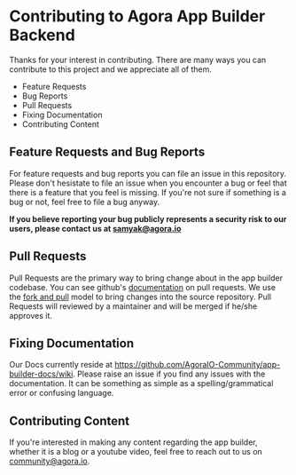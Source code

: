 # Contributing to Agora App Builder Backend

Thanks for your interest in contributing. There are many ways you can contribute to this project and we appreciate all of them. 

- Feature Requests
- Bug Reports
- Pull Requests
- Fixing Documentation
- Contributing Content

## Feature Requests and Bug Reports

For feature requests and bug reports you can file an issue in this repository. Please don't hesistate to file an issue when you encounter a bug or feel that there is a feature that you feel is missing. If you're not sure if something is a bug or not, feel free to file a bug anyway.

**If you believe reporting your bug publicly represents a security risk to our users, please contact us at samyak@agora.io**

## Pull Requests

Pull Requests are the primary way to bring change about in the app builder codebase. You can see github's [documentation](https://docs.github.com/en/free-pro-team@latest/github/collaborating-with-issues-and-pull-requests/about-pull-requests) on pull requests. 
We use the [fork and pull](https://docs.github.com/en/free-pro-team@latest/github/collaborating-with-issues-and-pull-requests/about-collaborative-development-models) model to bring changes into the source repository.
Pull Requests will reviewed by a maintainer and will be merged if he/she approves it. 

## Fixing Documentation

Our Docs currently reside at https://github.com/AgoraIO-Community/app-builder-docs/wiki. Please raise an issue if you find any issues with the documentation.
It can be something as simple as a spelling/grammatical error or confusing language. 

## Contributing Content

If you're interested in making any content regarding the app builder, whether it is a blog or a youtube video, feel free to reach out to us on community@agora.io.
